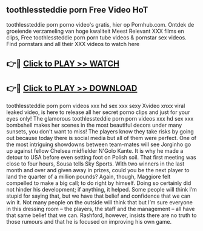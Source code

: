 ## toothlessteddie porn Free Video HoT 

toothlessteddie porn porno video's gratis, hier op Pornhub.com. Ontdek de groeiende verzameling van hoge kwaliteit Meest Relevant XXX films en clips,
Free toothlessteddie porn porn tube videos & pornstar sex videos. Find pornstars and all their XXX videos to watch here


## 👉🔴 [Click to PLAY >> WATCH](http://us.freeplayer.one?title=toothlessteddie_porn&ref=16D)

## 👉🔴 [Click to PLAY >> DOWNLOAD](http://us.freeplayer.one?title=toothlessteddie_porn&ref=16D)


toothlessteddie porn porn videos xxx hd sex xxx sexy Xvideo xnxx viral leaked video, is here to release all her secret porno clips and just for your eyes only! The glamorous toothlessteddie porn porn videos xxx hd sex xxx bombshell makes her scenes in the most beautiful decors under many sunsets, you don't want to miss! The players know they take risks by going out because today there is social media but all of them were perfect. One of the most intriguing showdowns between team-mates will see Jorginho go up against fellow Chelsea midfielder N'Golo Kante. It is why he made a detour to USA before even setting foot on Polish soil. That first meeting was close to four hours, Sousa tells Sky Sports. With two winners in the last month and over and given away in prizes, could you be the next player to land the quarter of a million pounds? Again, though, Maggiore felt compelled to make a big call; to do right by himself. Doing so certainly did not hinder his development; if anything, it helped. Some people will think I’m stupid for saying that, but we have that belief and confidence that we can win it. Not many people on the outside will think that but I’m sure everyone in this dressing room – the players, the staff and the management – all have that same belief that we can. Rashford, however, insists there are no truth to those rumours and that he is focused on improving his own game.